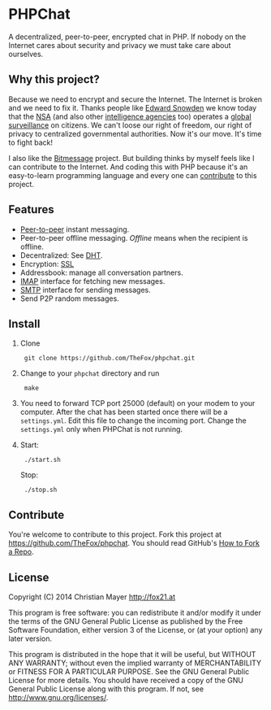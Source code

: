 # PHPChat
A decentralized, peer-to-peer, encrypted chat in PHP. If nobody on the Internet cares about security and privacy we must take care about ourselves.

## Why this project?
Because we need to encrypt and secure the Internet. The Internet is broken and we need to fix it. Thanks people like [Edward Snowden](https://en.wikipedia.org/wiki/Edward_Snowden) we know today that the [NSA](https://en.wikipedia.org/wiki/National_Security_Agency) (and also other [intelligence agencies](https://en.wikipedia.org/wiki/Intelligence_agency) too) operates a [global surveillance](https://en.wikipedia.org/wiki/Global_surveillance_disclosures_(2013%E2%80%93present)) on citizens. We can't loose our right of freedom, our right of privacy to centralized governmental authorities. Now it's our move. It's time to fight back!

I also like the [Bitmessage](https://bitmessage.org) project. But building thinks by myself feels like I can contribute to the Internet. And coding this with PHP because it's an easy-to-learn programming language and every one can [contribute](#contribute) to this project.

## Features
- [Peer-to-peer](http://en.wikipedia.org/wiki/Peer-to-peer) instant messaging.
- Peer-to-peer offline messaging. *Offline* means when the recipient is offline.
- Decentralized: See [DHT](http://en.wikipedia.org/wiki/Distributed_hash_table).
- Encryption: [SSL](https://www.openssl.org/)
- Addressbook: manage all conversation partners.
- [IMAP](https://github.com/TheFox/imapd) interface for fetching new messages.
- [SMTP](https://github.com/TheFox/smtpd) interface for sending messages.
- Send P2P random messages.

## Install
1. Clone

		git clone https://github.com/TheFox/phpchat.git

2. Change to your `phpchat` directory and run

		make

3. You need to forward TCP port 25000 (default) on your modem to your computer. After the chat has been started once there will be a `settings.yml`. Edit this file to change the incoming port. Change the `settings.yml` only when PHPChat is not running.
4. Start:

		./start.sh
	
	Stop:
	
		./stop.sh

## Contribute
You're welcome to contribute to this project. Fork this project at <https://github.com/TheFox/phpchat>. You should read GitHub's [How to Fork a Repo](https://help.github.com/articles/fork-a-repo).

## License
Copyright (C) 2014 Christian Mayer <http://fox21.at>

This program is free software: you can redistribute it and/or modify it under the terms of the GNU General Public License as published by the Free Software Foundation, either version 3 of the License, or (at your option) any later version.

This program is distributed in the hope that it will be useful, but WITHOUT ANY WARRANTY; without even the implied warranty of MERCHANTABILITY or FITNESS FOR A PARTICULAR PURPOSE. See the GNU General Public License for more details. You should have received a copy of the GNU General Public License along with this program. If not, see <http://www.gnu.org/licenses/>.
